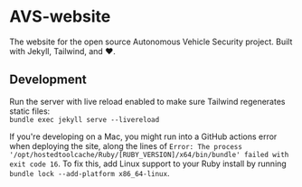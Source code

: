 # AVS-website
The website for the open source Autonomous Vehicle Security project. Built with Jekyll, Tailwind, and :heart:.

## Development
Run the server with live reload enabled to make sure Tailwind regenerates static files:
<br>
`bundle exec jekyll serve --livereload
`

If you're developing on a Mac, you might run into a GitHub actions error when deploying the site, along the lines of 
`
Error: The process '/opt/hostedtoolcache/Ruby/[RUBY_VERSION]/x64/bin/bundle' failed with exit code 16
`.
To fix this, add Linux support to your Ruby install by running
`
bundle lock --add-platform x86_64-linux
`.

